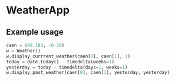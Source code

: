 # WeatherApp

## Example usage


```python
caen = (49.183, -0.38)
w = Weather()
w.display_currrent_weather(caen[0], caen[1], 1)
today = date.today() - timedelta(weeks=1)
yesterday = today - timedelta(days=1, weeks=1)
w.display_past_weather(caen[0], caen[1], yesterday, yesterday)
```